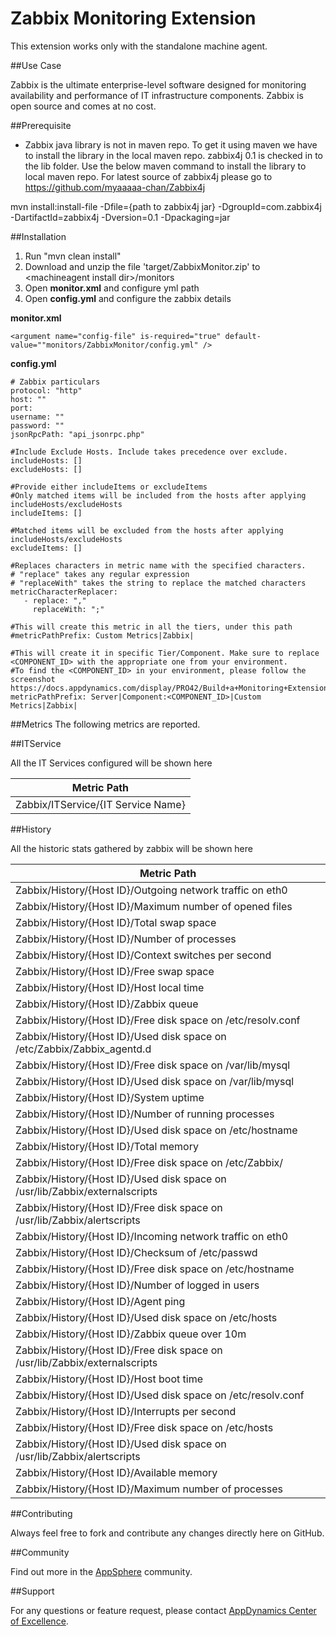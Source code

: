 # Zabbix Monitoring Extension

This extension works only with the standalone machine agent.

##Use Case

Zabbix is the ultimate enterprise-level software designed for monitoring availability and performance of IT infrastructure components. Zabbix is open source and comes at no cost.

##Prerequisite

- Zabbix java library is not in maven repo. To get it using maven we have to install the library in the local maven repo. zabbix4j 0.1 is checked in to the lib folder. Use the below maven command to install the library to local maven repo. For latest source of zabbix4j please go to https://github.com/myaaaaa-chan/Zabbix4j

mvn install:install-file -Dfile={path to zabbix4j jar} -DgroupId=com.zabbix4j -DartifactId=zabbix4j -Dversion=0.1 -Dpackaging=jar

##Installation

1. Run "mvn clean install"
2. Download and unzip the file 'target/ZabbixMonitor.zip' to \<machineagent install dir\>/monitors
3. Open <b>monitor.xml</b> and configure yml path
4. Open <b>config.yml</b> and configure the zabbix details

<b>monitor.xml</b>
~~~
<argument name="config-file" is-required="true" default-value=""monitors/ZabbixMonitor/config.yml" />
~~~

<b>config.yml</b>
~~~
# Zabbix particulars
protocol: "http"
host: ""
port:
username: ""
password: ""
jsonRpcPath: "api_jsonrpc.php"

#Include Exclude Hosts. Include takes precedence over exclude.
includeHosts: []
excludeHosts: []

#Provide either includeItems or excludeItems
#Only matched items will be included from the hosts after applying includeHosts/excludeHosts
includeItems: []

#Matched items will be excluded from the hosts after applying includeHosts/excludeHosts
excludeItems: []

#Replaces characters in metric name with the specified characters.
# "replace" takes any regular expression
# "replaceWith" takes the string to replace the matched characters
metricCharacterReplacer:
   - replace: ","
     replaceWith: ";"

#This will create this metric in all the tiers, under this path
#metricPathPrefix: Custom Metrics|Zabbix|

#This will create it in specific Tier/Component. Make sure to replace <COMPONENT_ID> with the appropriate one from your environment.
#To find the <COMPONENT_ID> in your environment, please follow the screenshot https://docs.appdynamics.com/display/PRO42/Build+a+Monitoring+Extension+Using+Java
metricPathPrefix: Server|Component:<COMPONENT_ID>|Custom Metrics|Zabbix|
~~~

##Metrics
The following metrics are reported.

##ITService

All the IT Services configured will be shown here 

| Metric Path  |
|----------------|
| Zabbix/ITService/{IT Service Name} |

##History

All the historic stats gathered by zabbix will be shown here 

| Metric Path  |
|----------------|
| Zabbix/History/{Host ID}/Outgoing network traffic on eth0 |
| Zabbix/History/{Host ID}/Maximum number of opened files |
| Zabbix/History/{Host ID}/Total swap space |
| Zabbix/History/{Host ID}/Number of processes |
| Zabbix/History/{Host ID}/Context switches per second |
| Zabbix/History/{Host ID}/Free swap space |
| Zabbix/History/{Host ID}/Host local time |
| Zabbix/History/{Host ID}/Zabbix queue |
| Zabbix/History/{Host ID}/Free disk space on /etc/resolv.conf |
| Zabbix/History/{Host ID}/Used disk space on /etc/Zabbix/Zabbix_agentd.d |
| Zabbix/History/{Host ID}/Free disk space on /var/lib/mysql |
| Zabbix/History/{Host ID}/Used disk space on /var/lib/mysql |
| Zabbix/History/{Host ID}/System uptime |
| Zabbix/History/{Host ID}/Number of running processes |
| Zabbix/History/{Host ID}/Used disk space on /etc/hostname |
| Zabbix/History/{Host ID}/Total memory |
| Zabbix/History/{Host ID}/Free disk space on /etc/Zabbix/|Zabbix_agentd.d |
| Zabbix/History/{Host ID}/Used disk space on /usr/lib/Zabbix/externalscripts |
| Zabbix/History/{Host ID}/Free disk space on /usr/lib/Zabbix/alertscripts |
| Zabbix/History/{Host ID}/Incoming network traffic on eth0 |
| Zabbix/History/{Host ID}/Checksum of /etc/passwd |
| Zabbix/History/{Host ID}/Free disk space on /etc/hostname |
| Zabbix/History/{Host ID}/Number of logged in users |
| Zabbix/History/{Host ID}/Agent ping |
| Zabbix/History/{Host ID}/Used disk space on /etc/hosts |
| Zabbix/History/{Host ID}/Zabbix queue over 10m |
| Zabbix/History/{Host ID}/Free disk space on /usr/lib/Zabbix/externalscripts |
| Zabbix/History/{Host ID}/Host boot time |
| Zabbix/History/{Host ID}/Used disk space on /etc/resolv.conf |
| Zabbix/History/{Host ID}/Interrupts per second |
| Zabbix/History/{Host ID}/Free disk space on /etc/hosts |
| Zabbix/History/{Host ID}/Used disk space on /usr/lib/Zabbix/alertscripts |
| Zabbix/History/{Host ID}/Available memory |
| Zabbix/History/{Host ID}/Maximum number of processes |
 

##Contributing

Always feel free to fork and contribute any changes directly here on GitHub.

##Community

Find out more in the [AppSphere](https://www.appdynamics.com/community/exchange/extension/zabbix-monitoring-extension/) community.

##Support

For any questions or feature request, please contact [AppDynamics Center of Excellence](mailto:help@appdynamics.com).
